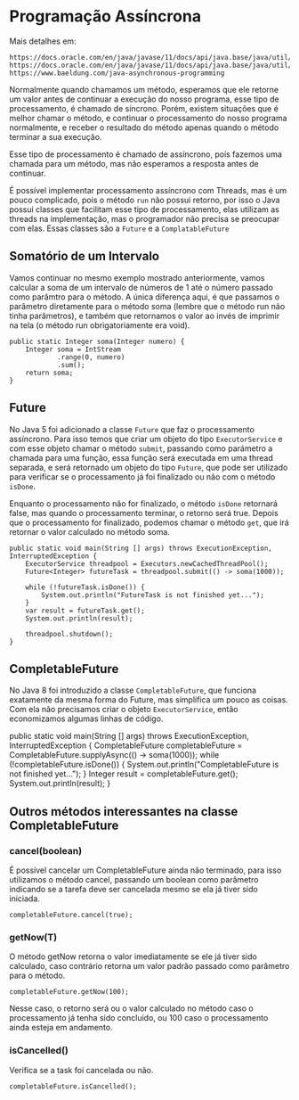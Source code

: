 # Programação Assíncrona

Mais detalhes em:

    https://docs.oracle.com/en/java/javase/11/docs/api/java.base/java/util/concurrent/FutureTask.html
    https://docs.oracle.com/en/java/javase/11/docs/api/java.base/java/util/concurrent/CompletableFuture.html
    https://www.baeldung.com/java-asynchronous-programming

Normalmente quando chamamos um método, esperamos que ele retorne um valor antes de continuar a execução do nosso programa, esse tipo de processamento, é chamado de síncrono. Porém, existem situações que é melhor chamar o método, e continuar o processamento do nosso programa normalmente, e receber o resultado do método apenas quando o método terminar a sua execução.

Esse tipo de processamento é chamado de assíncrono, pois fazemos uma chamada para um método, mas não esperamos a resposta antes de continuar.

É possível implementar processamento assíncrono com Threads, mas é um pouco complicado, pois o método `run` não possui retorno, por isso o Java possui classes que facilitam esse tipo de processamento, elas utilizam as threads na implementação, mas o programador não precisa se preocupar com elas. Essas classes são a `Future` e a `ComplatableFuture`

## Somatório de um Intervalo

Vamos continuar no mesmo exemplo mostrado anteriormente, vamos calcular a soma de um intervalo de números de 1 até o número passado como parâmtro para o método. A única diferença aqui, é que passamos o parâmetro diretamente para o método soma (lembre que o método run não tinha parâmetros), e também que retornamos o valor ao invés de imprimir na tela (o método run obrigatoriamente era void).

    public static Integer soma(Integer numero) {
        Integer soma = IntStream
                .range(0, numero)
                .sum();
        return soma;
    }

## Future

No Java 5 foi adicionado a classe `Future` que faz o processamento assíncrono. Para isso temos que criar um objeto do tipo `ExecutorService` e com esse objeto chamar o método `submit`, passando como parámetro a chamada para uma função, essa função será executada em uma thread separada, e será retornado um objeto do tipo `Future`, que pode ser utilizado para verificar se o processamento já foi finalizado ou não com o método `isDone`.

Enquanto o processamento não for finalizado, o método `isDone` retornará false, mas quando o processamento terminar, o retorno será true. Depois que o processamento for finalizado, podemos chamar o método `get`, que irá retornar o valor calculado no método soma.

    public static void main(String [] args) throws ExecutionException, InterruptedException {
        ExecutorService threadpool = Executors.newCachedThreadPool();
        Future<Integer> futureTask = threadpool.submit(() -> soma(1000));

        while (!futureTask.isDone()) {
            System.out.println("FutureTask is not finished yet...");
        }
        var result = futureTask.get();
        System.out.println(result);

        threadpool.shutdown();
    }

## CompletableFuture

No Java 8 foi introduzido a classe `CompletableFuture`, que funciona exatamente da mesma forma do Future, mas simplifica um pouco as coisas. Com ela não precisamos criar o objeto `ExecutorService`, então economizamos algumas linhas de código.

   public static void main(String [] args) throws ExecutionException, InterruptedException {
        CompletableFuture<Integer> completableFuture = CompletableFuture.supplyAsync(() -> soma(1000));
        while (!completableFuture.isDone()) {
            System.out.println("CompletableFuture is not finished yet...");
        }
        Integer result = completableFuture.get();
        System.out.println(result);
    }

## Outros métodos interessantes na classe CompletableFuture

### cancel(boolean)

É possível cancelar um CompletableFuture ainda não terminado, para isso utilizamos o método cancel, passando um boolean como parâmetro indicando se a tarefa deve ser cancelada mesmo se ela já tiver sido iniciada.

    completableFuture.cancel(true);

### getNow(T)

O método getNow retorna o valor imediatamente se ele já tiver sido calculado, caso contrário retorna um valor padrão passado como parâmetro para o método.

    completableFuture.getNow(100);

Nesse caso, o retorno será ou o valor calculado no método caso o processamento já tenha sido concluído, ou 100 caso o processamento ainda esteja em andamento.

### isCancelled()

Verifica se a task foi cancelada ou não.

    completableFuture.isCancelled();
